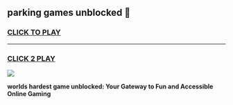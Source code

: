 
## parking games unblocked 👋
<h3>
<a href="https://premium.freeplayer.one?title=parking_games_unblocked&ref=12F">CLICK TO PLAY</a></h3>
<hr>

<h3>
<a href="https://premium.freeplayer.one?title=parking_games_unblocked&ref=12F">CLICK 2 PLAY</a>
  
</h3>

<a href="https://premium.freeplayer.one?title=parking_games_unblocked&ref=12F/"><img src="https://clearcache.store/games.png"></a>


**worlds hardest game unblocked: Your Gateway to Fun and Accessible Online Gaming**
